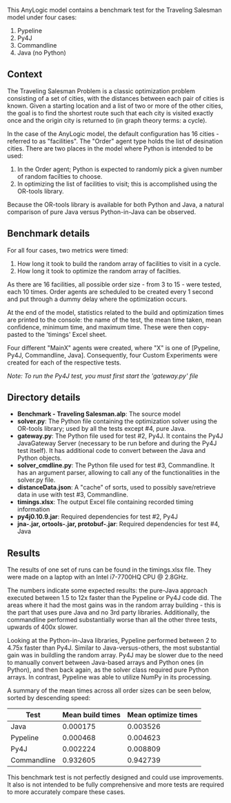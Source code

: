 This AnyLogic model contains a benchmark test for the Traveling Salesman model under four cases:
1. Pypeline
2. Py4J
3. Commandline
4. Java (no Python)

## Context

The Traveling Salesman Problem is a classic optimization problem consisting of a set of cities, with the distances between each pair of cities is known. Given a starting location and a list of two or more of the other cities, the goal is to find the shortest route such that each city is visited exactly once and the origin city is returned to (in graph theory terms: a cycle).

In the case of the AnyLogic model, the default configuration has 16 cities - referred to as "facilities". The "Order" agent type holds the list of desination cities. There are two places in the model where Python is intended to be used:
1. In the Order agent; Python is expected to randomly pick a given number of random facilties to choose.
2. In optimizing the list of facilities to visit; this is accomplished using the OR-tools library.

Because the OR-tools library is available for both Python and Java, a natural comparison of pure Java versus Python-in-Java can be observed.

## Benchmark details

For all four cases, two metrics were timed:
1. How long it took to build the random array of facilities to visit in a cycle.
2. How long it took to optimize the random array of facilties.

As there are 16 facilities, all possible order size - from 3 to 15 - were tested, each 10 times. Order agents are scheduled to be created every 1 second and put through a dummy delay where the optimization occurs. 

At the end of the model, statistics related to the build and optimization times are printed to the console: the name of the test, the mean time taken, mean confidence, minimum time, and maximum time. These were then copy-pasted to the 'timings' Excel sheet. 

Four different "MainX" agents were created, where "X" is one of [Pypeline, Py4J, Commandline, Java]. Consequently, four Custom Experiments were created for each of the respective tests.

_Note: To run the Py4J test, you must first start the 'gateway.py' file_

## Directory details

* **Benchmark - Traveling Salesman.alp**: The source model
* **solver.py**: The Python file containing the optimization solver using the OR-tools library; used by all the tests except #4, pure Java.
* **gateway.py**: The Python file used for test #2, Py4J. It contains the Py4J JavaGateway Server (necessary to be run before and during the Py4J test itself). It has additional code to convert between the Java and Python objects.
* **solver_cmdline.py**: The Python file used for test #3, Commandline. It has an argument parser, allowing to call any of the functionalities in the solver.py file.
* **distanceData.json**: A "cache" of sorts, used to possibly save/retrieve data in use with test #3, Commandline.
* **timings.xlsx**: The output Excel file containing recorded timing information
* **py4j0.10.9.jar**: Required dependencies for test #2, Py4J
* **jna-.jar, ortools-.jar, protobuf-.jar**: Required dependencies for test #4, Java

## Results

The results of one set of runs can be found in the timings.xlsx file. They were made on a laptop with an Intel i7-7700HQ CPU @ 2.8GHz. 

The numbers indicate some expected results: the pure-Java approach executed between 1.5 to 12x faster than the Pypeline or Py4J code did. The areas where it had the most gains was in the random array building - this is the part that uses pure Java and no 3rd party libraries. Additionally, the commandline performed substantially worse than all the other three tests, upwards of 400x slower. 

Looking at the Python-in-Java libraries, Pypeline performed between 2 to 4.75x faster than Py4J. Similar to Java-versus-others, the most substantial gain was in buildling the random array. Py4J may be slower due to the need to manually convert between Java-based arrays and Python ones (in Python), and then back again, as the solver class required pure Python arrays. In contrast, Pypeline was able to utilize NumPy in its processing.

A summary of the mean times across all order sizes can be seen below, sorted by descending speed:

| Test        | Mean build times | Mean optimize times |
| ----------- | ---------------- | ------------------- |
| Java        | 0.000175         | 0.003526            |
| Pypeline    | 0.000468         | 0.004623            |
| Py4J        | 0.002224         | 0.008809            |
| Commandline | 0.932605         | 0.942739            |

This benchmark test is not perfectly designed and could use improvements. It also is not intended to be fully comprehensive and more tests are required to more accurately compare these cases.